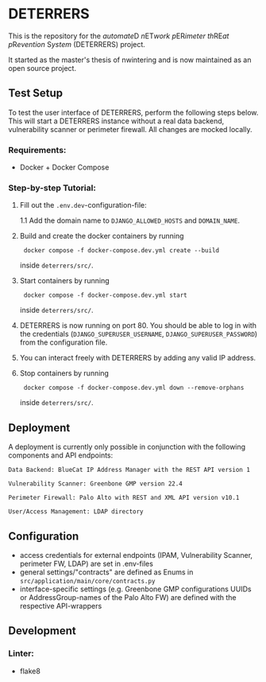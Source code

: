 # DETERRERS

This is the repository for the <em>automate</em>D<em> n</em>ET<em>work p</em>ER<em>imeter th</em>RE<em>at p</em>R<em>evention </em>S<em>ystem</em> (DETERRERS) project.

It started as the master's thesis of nwintering and is now maintained as an open source project.


## Test Setup

To test the user interface of DETERRERS, perform the following steps below. This will start a DETERRERS instance without a real data backend, vulnerability scanner or perimeter firewall. All changes are mocked locally.

### Requirements:

- Docker + Docker Compose

### Step-by-step Tutorial:

1. Fill out the <code>.env.dev</code>-configuration-file:

    1.1 Add the domain name to <code>DJANGO_ALLOWED_HOSTS</code> and <code>DOMAIN_NAME</code>.

2. Build and create the docker containers by running

        docker compose -f docker-compose.dev.yml create --build

    inside <code>deterrers/src/</code>.

3. Start containers by running

        docker compose -f docker-compose.dev.yml start

    inside <code>deterrers/src/</code>.

4. DETERRERS is now running on port 80. You should be able to log in with the credentials (<code>DJANGO_SUPERUSER_USERNAME</code>, <code>DJANGO_SUPERUSER_PASSWORD</code>) from the configuration file.

5. You can interact freely with DETERRERS by adding any valid IP address.

6. Stop containers by running

        docker compose -f docker-compose.dev.yml down --remove-orphans

    inside <code>deterrers/src/</code>.


## Deployment

A deployment is currently only possible in conjunction with the following components and API endpoints:

    Data Backend: BlueCat IP Address Manager with the REST API version 1

    Vulnerability Scanner: Greenbone GMP version 22.4

    Perimeter Firewall: Palo Alto with REST and XML API version v10.1

    User/Access Management: LDAP directory

## Configuration

- access credentials for external endpoints (IPAM, Vulnerability Scanner, perimeter FW, LDAP) are set in .env-files
- general settings/"contracts" are defined as Enums in <code>src/application/main/core/contracts.py</code>
- interface-specific settings (e.g. Greenbone GMP configurations UUIDs or AddressGroup-names of the Palo Alto FW) are defined with the respective API-wrappers


## Development

### Linter:

- flake8
